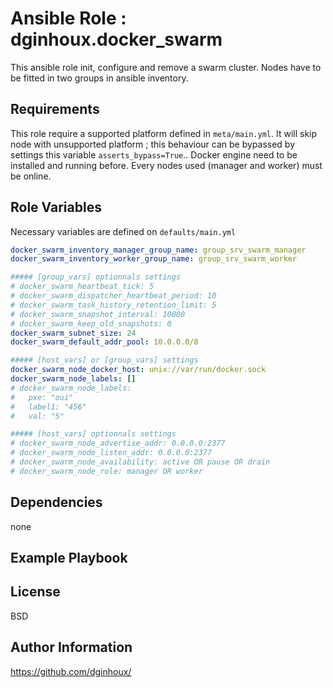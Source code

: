 Ansible Role : dginhoux.docker_swarm
=========

This ansible role init, configure and remove a swarm cluster.
Nodes have to be fitted in two groups in ansible inventory.



Requirements
------------

This role require a supported platform defined in `meta/main.yml`.
It will skip node with unsupported platform ; this behaviour can be bypassed by settings this variable `asserts_bypass=True`..
Docker engine need to be installed and running before.
Every nodes used (manager and worker) must be online.


Role Variables
--------------

Necessary variables are defined on `defaults/main.yml`

```yaml
docker_swarm_inventory_manager_group_name: group_srv_swarm_manager
docker_swarm_inventory_worker_group_name: group_srv_swarm_worker

##### [group_vars] optionnals settings
# docker_swarm_heartbeat_tick: 5
# docker_swarm_dispatcher_heartbeat_period: 10
# docker_swarm_task_history_retention_limit: 5
# docker_swarm_snapshot_interval: 10000
# docker_swarm_keep_old_snapshots: 0
docker_swarm_subnet_size: 24
docker_swarm_default_addr_pool: 10.0.0.0/8

##### [host_vars] or [group_vars] settings
docker_swarm_node_docker_host: unix://var/run/docker.sock
docker_swarm_node_labels: []
# docker_swarm_node_labels:
#   pxe: "oui"
#   label1: "456"
#   val: "5"

##### [host_vars] optionnals settings
# docker_swarm_node_advertise_addr: 0.0.0.0:2377
# docker_swarm_node_listen_addr: 0.0.0.0:2377
# docker_swarm_node_availability: active OR pause OR drain
# docker_swarm_node_role: manager OR worker
```


Dependencies
------------

none


Example Playbook
----------------



License
-------

BSD


Author Information
------------------

https://github.com/dginhoux/
